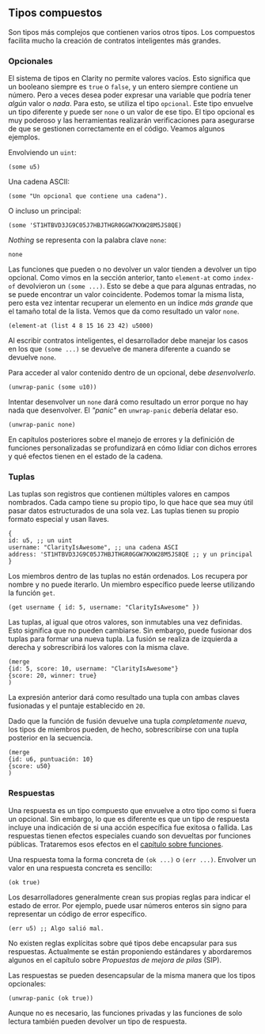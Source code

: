 ## Tipos compuestos

Son tipos más complejos que contienen varios otros tipos. Los compuestos
facilita mucho la creación de contratos inteligentes más grandes.

### Opcionales

El sistema de tipos en Clarity no permite valores vacíos. Esto significa que un
booleano siempre es `true` o `false`, y un entero siempre contiene un
número. Pero a veces desea poder expresar una variable que podría tener
_algún_ valor o _nada_. Para esto, se utiliza el tipo `opcional`. Este tipo
envuelve un tipo diferente y puede ser `none` o un valor de ese tipo. El
tipo opcional es muy poderoso y las herramientas realizarán verificaciones para asegurarse de que se gestionen correctamente en el código. Veamos algunos ejemplos.

Envolviendo un `uint`:

```Clarity
(some u5)
```

Una cadena ASCII:

```Clarity
(some "Un opcional que contiene una cadena").
```

O incluso un principal:

```Clarity
(some 'ST1HTBVD3JG9C05J7HBJTHGR0GGW7KXW28M5JS8QE)
```

_Nothing_ se representa con la palabra clave `none`:

```Clarity
none
```

Las funciones que pueden o no devolver un valor tienden a devolver un tipo opcional. Como vimos en la sección anterior, tanto `element-at` como `index-of`
devolvieron un `(some ...)`. Esto se debe a que para algunas entradas, no se puede encontrar un valor coincidente. Podemos tomar la misma lista, pero esta vez intentar recuperar un elemento en un índice _más grande_ que el tamaño total de la lista. Vemos que da como resultado un valor
`none`.

```Clarity
(element-at (list 4 8 15 16 23 42) u5000)
```

Al escribir contratos inteligentes, el desarrollador debe manejar los casos en los que `(some ...)`
se devuelve de manera diferente a cuando se devuelve `none`.

Para acceder al valor contenido dentro de un opcional, debe _desenvolverlo_.

```Clarity
(unwrap-panic (some u10))
```

Intentar desenvolver un `none` dará como resultado un error porque no hay nada que
desenvolver. El _"panic"_ en `unwrap-panic` debería delatar eso.

```Clarity
(unwrap-panic none)
```

En capítulos posteriores sobre el manejo de errores y la definición de funciones personalizadas se profundizará en
cómo lidiar con dichos errores y qué efectos tienen en el estado de la cadena.

### Tuplas

Las tuplas son registros que contienen múltiples valores en campos nombrados. Cada campo tiene su
propio tipo, lo que hace que sea muy útil pasar datos estructurados de una sola vez. Las tuplas
tienen su propio formato especial y usan llaves.

```Clarity
{
id: u5, ;; un uint
username: "ClarityIsAwesome", ;; una cadena ASCI
address: 'ST1HTBVD3JG9C05J7HBJTHGR0GGW7KXW28M5JS8QE ;; y un principal
}
```

Los miembros dentro de las tuplas no están ordenados. Los recupera por nombre y no puede
iterarlo. Un miembro específico puede leerse utilizando la función `get`.

```Clarity
(get username { id: 5, username: "ClarityIsAwesome" })
```

Las tuplas, al igual que otros valores, son inmutables una vez definidas. Esto significa que no pueden
cambiarse. Sin embargo, puede fusionar dos tuplas para formar una nueva tupla.
La fusión se realiza de izquierda a derecha y sobrescribirá los valores con la misma clave.

```Clarity
(merge
{id: 5, score: 10, username: "ClarityIsAwesome"}
{score: 20, winner: true}
)
```

La expresión anterior dará como resultado una tupla con ambas claves fusionadas y el puntaje
establecido en `20`.

Dado que la función de fusión devuelve una tupla _completamente nueva_, los tipos de miembros pueden, de hecho, sobrescribirse con una tupla posterior en la secuencia.

```Clarity
(merge
{id: u6, puntuación: 10}
{score: u50}
)
```

### Respuestas

Una respuesta es un tipo compuesto que envuelve a otro tipo como si fuera un opcional.
Sin embargo, lo que es diferente es que un tipo de respuesta incluye una indicación de
si una acción específica fue exitosa o fallida. Las respuestas tienen efectos
especiales cuando son devueltas por funciones públicas. Trataremos esos efectos en el
[capítulo sobre funciones](ch04-01-public-functions.md).

Una respuesta toma la forma concreta de `(ok ...)` o `(err ...)`. Envolver
un valor en una respuesta concreta es sencillo:

```Clarity
(ok true)
```

Los desarrolladores generalmente crean sus propias reglas para indicar el estado de error. Por ejemplo, puede usar números enteros sin signo para representar un código de error específico.

```Clarity
(err u5) ;; Algo salió mal.
```

No existen reglas explícitas sobre qué tipos debe encapsular para sus respuestas.
Actualmente se están proponiendo estándares y abordaremos algunos en el
capítulo sobre _Propuestas de mejora de pilas_ (SIP).

Las respuestas se pueden desencapsular de la misma manera que los tipos opcionales:

```Clarity
(unwrap-panic (ok true))
```

Aunque no es necesario, las funciones privadas y las funciones de solo lectura también pueden
devolver un tipo de respuesta.
